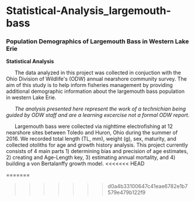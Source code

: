 # Statistical-Analysis_largemouth-bass

### Population Demographics of Largemouth Bass in Western Lake Erie

**Statistical Analysis**

&nbsp;&nbsp;&nbsp;&nbsp;&nbsp; The data analyzed in this project was collected in conjuction with the Ohio Division of Wildlife's (ODW) annual nearshore community survey. The aim of this study is to help inform fisheries management by providing additional demographic information about the largemouth bass population in western Lake Erie. 

&nbsp;&nbsp;&nbsp;&nbsp;&nbsp; *The analysis presented here represent the work of a technichian being guided by ODW staff and are a learning excercise not a formal ODW report.*     

&nbsp;&nbsp;&nbsp;&nbsp;&nbsp; Largemouth bass were collected via nighttime electrofishing at 12 nearshore sites between Toledo and Huron, Ohio during the summer of 2016. We recorded total length (TL, mm), weight (g), sex, maturity, and collected otoliths for age and growth history analysis. This project currently consists of 4 main parts 1) determining bias and precision of age estimates, 2) creating and Age-Length key, 3) estimating annual mortality, and 4) building a von Bertalanffy growth model.
<<<<<<< HEAD

=======
>>>>>>> d0a4b33100647c41eae6782e1b7579e479b122f9
